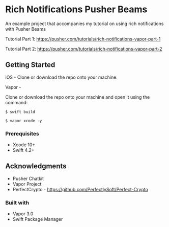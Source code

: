 # Rich Notifications Pusher Beams

An example project that accompanies my tutorial on using rich notifications with Pusher Beams

Tutorial Part 1: https://pusher.com/tutorials/rich-notifications-vapor-part-1

Tutorial Part 2: https://pusher.com/tutorials/rich-notifications-vapor-part-2
## Getting Started

iOS - Clone or download the repo onto your machine.

Vapor -

Clone or download the repo onto your machine and open it using the command: 

`$ swift build`

`$ vapor xcode -y`


### Prerequisites

* Xcode 10+
* Swift 4.2+

## Acknowledgments

* Pusher Chatkit
* Vapor Project
* PerfectCrypto - https://github.com/PerfectlySoft/Perfect-Crypto

### Built with
* Vapor 3.0
* Swift Package Manager
